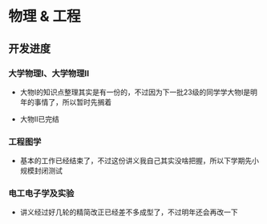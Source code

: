 # 物理 & 工程

## 开发进度

### 大学物理Ⅰ、大学物理Ⅱ

* 大物Ⅰ的知识点整理其实是有一份的，不过因为下一批23级的同学学大物Ⅰ是明年的事情了，所以暂时先搁着

* 大物Ⅱ已完结

### 工程图学

* 基本的工作已经结束了，不过这份讲义我自己其实没啥把握，所以下学期先小规模封闭测试

### 电工电子学及实验

* 讲义经过好几轮的精简改正已经差不多成型了，不过明年还会再改一下